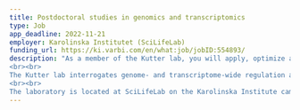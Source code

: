 ```yaml
---
title: Postdoctoral studies in genomics and transcriptomics
type: Job
app_deadline: 2022-11-21
employer: Karolinska Institutet (SciLifeLab)
funding_url: https://ki.varbi.com/en/what:job/jobID:554893/
description: "As a member of the Kutter lab, you will apply, optimize and integrate novel transcriptome-wide approaches (based on single cell RNA-sequencing) to study transcript regulation using data obtained from mouse studies and patients. This project focusses on the roles of regulatory RNAs. 
<br><br>
The Kutter lab interrogates genome- and transcriptome-wide regulation and functionality by employing a combination of next generation sequencing technologies (both bulk and single-cell) and high-throughput genetic screening approaches, develops computational methods, along with applying experimental techniques. The group uses an integrative and collaborative approach, works closely with computational and experimental groups at KI, Science for Life Laboratory (SciLifeLab), and other local and international research groups. Frequent courses are provided on campus. Additional professional training is available through summer schools and recurrent workshops.
<br><br>
The laboratory is located at SciLifeLab on the Karolinska Institute campus in Stockholm. SciLifeLab offers an attractive research environment, provides state-of-the-art instrumentation and core facilities, and is home to the second largest sequencing cluster in Europe. SciLifeLab is a joint effort between Karolinska Institute, the Swedish Royal Institute of Technology, and Stockholm University. It hosts research groups with diverse backgrounds and expertise, creating a unique interface between basic biology, genomics, bioengineering, drug discovery, and translational medicine."
---
```

